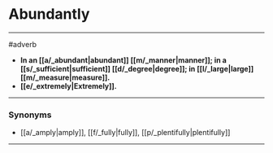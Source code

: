 # Abundantly
---
#adverb
- **In an [[a/_abundant|abundant]] [[m/_manner|manner]]; in a [[s/_sufficient|sufficient]] [[d/_degree|degree]]; in [[l/_large|large]] [[m/_measure|measure]].**
- **[[e/_extremely|Extremely]].**
---
### Synonyms
- [[a/_amply|amply]], [[f/_fully|fully]], [[p/_plentifully|plentifully]]
---

